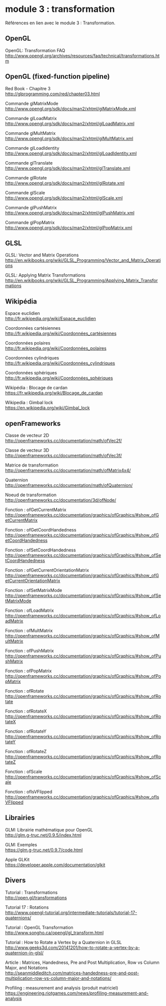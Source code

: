 # module 3 : transformation

Références en lien avec le module 3 : Transformation.

## OpenGL

OpenGL: Transformation FAQ  
http://www.opengl.org/archives/resources/faq/technical/transformations.htm

##  OpenGL (fixed-function pipeline)

Red Book - Chapitre 3  
http://glprogramming.com/red/chapter03.html

Commande glMatrixMode  
http://www.opengl.org/sdk/docs/man2/xhtml/glMatrixMode.xml

Commande glLoadMatrix  
http://www.opengl.org/sdk/docs/man2/xhtml/glLoadMatrix.xml

Commande glMultMatrix  
http://www.opengl.org/sdk/docs/man2/xhtml/glMultMatrix.xml

Commande glLoadIdentity  
http://www.opengl.org/sdk/docs/man2/xhtml/glLoadIdentity.xml

Commande glTranslate  
http://www.opengl.org/sdk/docs/man2/xhtml/glTranslate.xml

Commande glRotate  
http://www.opengl.org/sdk/docs/man2/xhtml/glRotate.xml

Commande glScale  
http://www.opengl.org/sdk/docs/man2/xhtml/glScale.xml

Commande glPushMatrix  
http://www.opengl.org/sdk/docs/man2/xhtml/glPushMatrix.xml

Commande glPopMatrix  
http://www.opengl.org/sdk/docs/man2/xhtml/glPopMatrix.xml

## GLSL

GLSL: Vector and Matrix Operations  
http://en.wikibooks.org/wiki/GLSL_Programming/Vector_and_Matrix_Operations

GLSL: Applying Matrix Transformations  
http://en.wikibooks.org/wiki/GLSL_Programming/Applying_Matrix_Transformations

## Wikipédia

Espace euclidien  
http://fr.wikipedia.org/wiki/Espace_euclidien

Coordonnées cartésiennes  
http://fr.wikipedia.org/wiki/Coordonnées_cartésiennes

Coordonnées polaires  
http://fr.wikipedia.org/wiki/Coordonnées_polaires

Coordonnées cylindriques  
http://fr.wikipedia.org/wiki/Coordonnées_cylindriques

Coordonnées sphériques  
http://fr.wikipedia.org/wiki/Coordonnées_sphériques

Wikipédia : Blocage de cardan  
https://fr.wikipedia.org/wiki/Blocage_de_cardan

Wikipedia : Gimbal lock  
https://en.wikipedia.org/wiki/Gimbal_lock

## openFrameworks

Classe de vecteur 2D  
http://openframeworks.cc/documentation/math/ofVec2f/

Classe de vecteur 3D  
http://openframeworks.cc/documentation/math/ofVec3f/

Matrice de transformation  
http://openframeworks.cc/documentation/math/ofMatrix4x4/

Quaternion  
http://openframeworks.cc/documentation/math/ofQuaternion/

Noeud de transformation  
http://openframeworks.cc/documentation/3d/ofNode/

Fonction : ofGetCurrentMatrix  
http://openframeworks.cc/documentation/graphics/ofGraphics/#show_ofGetCurrentMatrix

Fonction : ofGetCoordHandedness  
http://openframeworks.cc/documentation/graphics/ofGraphics/#show_ofGetCoordHandedness

Fonction : ofSetCoordHandedness  
http://openframeworks.cc/documentation/graphics/ofGraphics/#show_ofSetCoordHandedness

Fonction : ofGetCurrentOrientationMatrix  
http://openframeworks.cc/documentation/graphics/ofGraphics/#show_ofGetCurrentOrientationMatrix

Fonction : ofSetMatrixMode  
http://openframeworks.cc/documentation/graphics/ofGraphics/#show_ofSetMatrixMode

Fonction : ofLoadMatrix  
http://openframeworks.cc/documentation/graphics/ofGraphics/#show_ofLoadMatrix

Fonction : ofMultMatrix  
http://openframeworks.cc/documentation/graphics/ofGraphics/#show_ofMultMatrix

Fonction : ofPushMatrix  
http://openframeworks.cc/documentation/graphics/ofGraphics/#show_ofPushMatrix

Fonction : ofPopMatrix  
http://openframeworks.cc/documentation/graphics/ofGraphics/#show_ofPopMatrix

Fonction : ofRotate  
http://openframeworks.cc/documentation/graphics/ofGraphics/#show_ofRotate

Fonction : ofRotateX  
http://openframeworks.cc/documentation/graphics/ofGraphics/#show_ofRotateX

Fonction : ofRotateY  
http://openframeworks.cc/documentation/graphics/ofGraphics/#show_ofRotateY

Fonction : ofRotateZ  
http://openframeworks.cc/documentation/graphics/ofGraphics/#show_ofRotateZ

Fonction : ofScale  
http://openframeworks.cc/documentation/graphics/ofGraphics/#show_ofScale

Fonction : ofIsVFlipped  
http://openframeworks.cc/documentation/graphics/ofGraphics/#show_ofIsVFlipped

## Librairies

GLM: Librairie mathématique pour OpenGL  
http://glm.g-truc.net/0.9.5/index.html

GLM: Exemples  
https://glm.g-truc.net/0.9.7/code.html

Apple GLKit  
https://developer.apple.com/documentation/glkit

## Divers

Tutorial : Transformations  
http://open.gl/transformations

Tutorial 17 : Rotations  
http://www.opengl-tutorial.org/intermediate-tutorials/tutorial-17-quaternions/

Tutorial : OpenGL Transformation  
http://www.songho.ca/opengl/gl_transform.html

Tutorial : How to Rotate a Vertex by a Quaternion in GLSL  
http://www.geeks3d.com/20141201/how-to-rotate-a-vertex-by-a-quaternion-in-glsl/

Article : Matrices, Handedness, Pre and Post Multiplication, Row vs Column Major, and Notations  
http://seanmiddleditch.com/matrices-handedness-pre-and-post-multiplication-row-vs-column-major-and-notations/

Profiling : measurement and analysis (produit matriciel)  
https://engineering.riotgames.com/news/profiling-measurement-and-analysis
